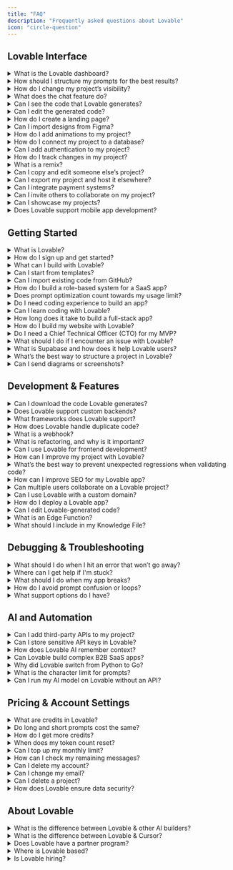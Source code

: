 ```yaml
---
title: "FAQ"
description: "Frequently asked questions about Lovable"
icon: "circle-question"
---
```


## Lovable Interface

  <details>
<summary>What is the Lovable dashboard?</summary>
The dashboard is where you manage your projects, view your credits, control project visibility, and access settings.
</details>
  <details>
<summary>How should I structure my prompts for the best results?</summary>
- Be **clear and specific** (e.g., _"Create a signup page with email and password using Supabase."_).
    - Avoid vague instructions.
    - Describe expected outcomes to guide the AI.

    More information [here](https://docs.lovable.dev/tips-tricks/prompting).
</details>
  <details>
<summary>How do I change my project’s visibility?</summary>
In your project settings, you can toggle your project between public and private mode.
</details>
  <details>
<summary>What does the chat feature do?</summary>
The chat feature allows you to interact with Lovable's AI without modifying your code. You can ask questions, get explanations, and debug issues.
</details>
  <details>
<summary>Can I see the code that Lovable generates?</summary>
Yes, you can toggle the code viewer to inspect the AI-generated code.
</details>
  <details>
<summary>Can I edit the generated code?</summary>
Yes, but full code editing is available only on certain paid plans. However, you can use Lovable’s edit mode to make changes visually.
</details>
  <details>
<summary>How do I create a landing page?</summary>
Simply type a prompt like:

    
    Lovable will generate a page based on your input.
</details>
  <details>
<summary>Can I import designs from Figma?</summary>
Yes, you can import Figma files to Lovable and use them as a starting point for your project.
</details>
  <details>
<summary>How do I add animations to my project?</summary>
Use a prompt like:

    
    Lovable supports frameworks like P5.js for animations.
</details>
  <details>
<summary>How do I connect my project to a database?</summary>
You can use **Supabase**, a backend-as-a-service solution that integrates seamlessly with Lovable.
</details>
  <details>
<summary>Can I add authentication to my project?</summary>
Yes, you can integrate authentication using Supabase, Clerk, or Magic.link by prompting Lovable to create login and signup pages.
</details>
  <details>
<summary>How do I track changes in my project?</summary>
Lovable provides a **history feature** where you can view and restore previous versions of your project.
</details>
  <details>
<summary>What is a remix?</summary>
Remixing a project creates a duplicate that you can modify separately, allowing you to explore different versions of your project.
</details>
  <details>
<summary>Can I copy and edit someone else’s project?</summary>
If a project is public and remixing is enabled, you can create your own copy and customize it.
</details>
  <details>
<summary>Can I export my project and host it elsewhere?</summary>
Yes\! By linking your project to **GitHub**, you can export your code and host it on your preferred server.
</details>
  <details>
<summary>Can I integrate payment systems?</summary>
Yes, Lovable supports **Stripe, PayPal, and other payment providers**. Just prompt Lovable to set up the payment system you prefer.

    Follow [this guide](https://docs.lovable.dev/tips-tricks/setting-up-payments) to set it up.
</details>
  <details>
<summary>Can I invite others to collaborate on my project?</summary>
Yes, view details on collaboration [here](https://docs.lovable.dev/user-guides/teams).
</details>
  <details>
<summary>Can I showcase my projects?</summary>
Yes\! You can share your project in the [**Lovable Launch**](https://launched.lovable.app/) section and on social media.
</details>
  <details>
<summary>Does Lovable support mobile app development?</summary>
No, Lovable is focused on **web applications**, but you can design mobile-friendly web apps.
</details>

## Getting Started

  <details>
<summary>What is Lovable?</summary>
Lovable is an AI-powered platform that enables users of any skill level to create full-stack web applications without requiring coding expertise by simply describing what they want in plain English. Instead of hiring developers, users can generate web apps or websites instantly.
</details>
  <details>
<summary>How do I sign up and get started?</summary>
Simply create an account on Lovable, explore the interface, and start building by typing prompts that describe what you want to create.
</details>
  <details>
<summary>What can I build with Lovable?</summary>
You can build landing pages, web applications, AI-powered tools, authentication systems, and more.
</details>
  <details>
<summary>Can I start from templates?</summary>
Yes\! Lovable offers pre-built templates to help you get started quickly. Browse them [here](https://lovable.dev/templates).

    

</details>
  <details>
<summary>Can I import existing code from GitHub?</summary>
Not yet, but we're exploring this [feature request](/lovable-f9060f1e/lovable-f9060f1e/editor/main.md#can-i-import-existing-code-from-github).
</details>
  <details>
<summary>How do I build a role-based system for a SaaS app?</summary>
Creating a secure, role-based system involves:

    - Using **Supabase authentication** to assign user roles (Admin, User, Guest, etc.).
    - Applying **Row-Level Security (RLS)** to control data access for different users.
    - Leveraging **Edge Functions** for API security, ensuring only authorized users can perform specific actions.
</details>
  <details>
<summary>Does prompt optimization count towards my usage limit?</summary>
Yes, prompt optimization may use tokens, but Lovable is designed to minimize unnecessary interactions and maximize efficiency.
</details>
  <details>
<summary>Do I need coding experience to build an app?</summary>
No\! Lovable is designed for all levels of experience. Whether you're a developer or a non-technical user, you can easily create projects using AI assistance.

    Lovable allows non-technical users to create apps through a structured workflow: **plan, prompt, scaffold, debug, and deploy.** You can generate project documentation, break the process into steps, and let AI guide you.
</details>
  <details>
<summary>Can I learn coding with Lovable?</summary>
Yes\! The best way to learn is by doing. Lovable helps you understand coding by:

    - Generating and explaining code.
    - Encouraging pattern recognition in AI-generated responses.
    - Allowing experimentation and debugging.

    **Recommended learning resources:**

    - [Coding with AI](https://www.loom.com/share/4820c0119b314b26af7faa515666be24?sid=4eac28fc-de30-4500-91d0-535c0b508907) by 50in50Challenge (free)
    - [Build & Launch with Lovable](https://aclasswithharry.com/) by [Harry](https://x.com/Harry_Aldian/status/1892636006056128703) ($20)
    - [Weekend Developer Live Sesh](https://ssdavidai.gumroad.com/l/weekendlivesesh) by [David Szabo-Stuban](https://ssdavidai.gumroad.com/) ($97)

    These courses provide hands-on learning experiences to help you master Lovable more effectively. 🚀
</details>
  <details>
<summary>How long does it take to build a full-stack app?</summary>
It depends on complexity. By breaking tasks into smaller steps, planning ahead, and refining based on feedback, you can move quickly while ensuring quality.
</details>
  <details>
<summary>How do I build my website with Lovable?</summary>
1. **Structure the site** – Define key sections like homepage, about, features, and testimonials.
    2. **Design** – Customize fonts, colors, and layouts for a professional look.
    3. **Add content** – Embed images, videos, and text to make it engaging.
    4. **Refine & launch** – Optimize responsiveness and ensure smooth interactions.
</details>
  <details>
<summary>Do I need a Chief Technical Officer (CTO) for my MVP?</summary>
No\! If your project is straightforward, Lovable’s AI can help you build and refine it. However, if you plan to scale rapidly or need advanced features, having technical support may be beneficial.
</details>
  <details>
<summary>What should I do if I encounter an issue with Lovable?</summary>
Lovable provides an AI-driven debugging tool that analyzes errors in real time. If an error occurs:

    - Click "Try to Fix."
    - Use **Chat Mode** to describe the issue and ask Lovable to debug it.
    - Review error logs and console output for additional details.

    Try refreshing your session or [reviewing documentation](https://docs.lovable.dev/tips-tricks/troubleshooting). If the issue persists, contact **Lovable Support** through our [support page](https://lovable.dev/support).
</details>
  <details>
<summary>What is Supabase and how does it help Lovable users?</summary>
Supabase is an open-source backend-as-a-service that provides authentication, databases (PostgreSQL), storage, and real-time capabilities. It helps Lovable users by handling data storage, authentication, and other backend functionalities without requiring manual setup.
</details>
  <details>
<summary>What’s the best way to structure a project in Lovable?</summary>
Start with **chat mode** to explore your idea and build a plan. Only move to **edit mode** once the vision is clear. Many users spend **80% of their time in chat**, not building—**planning**.
</details>
  <details>
<summary>Can I send diagrams or screenshots?</summary>
Yes\! Diagrams (from Miro/FigJam/etc.) and screenshots are super helpful—especially for flows and UI bugs. While videos aren’t supported yet, screenshots can often do the job.
</details>

## Development & Features

  <details>
<summary>Can I download the code Lovable generates?</summary>
Yes\! You can access and manage your generated code via our [GitHub integration](/integrations/git-integration.md).
</details>
  <details>
<summary>Does Lovable support custom backends?</summary>
Yes\! Lovable-generated code can connect to any backend, including [Supabase](https://docs.lovable.dev/integrations/supabase) for database management and authentication.
</details>
  <details>
<summary>What frameworks does Lovable support?</summary>
Currently, Lovable supports **Vite and React**. NextJS and React Native are not yet available.
</details>
  <details>
<summary>How does Lovable handle duplicate code?</summary>
AI now detects and removes duplicate files, preventing errors and ensuring clean project management.
</details>
  <details>
<summary>What is a webhook?</summary>
A webhook allows two applications to communicate in real-time by sending data when an event occurs (e.g., a new user signs up, triggering an email notification).
</details>
  <details>
<summary>What is refactoring, and why is it important?</summary>
Refactoring improves code structure and efficiency without altering functionality. It helps:

    - Optimize performance by removing redundancies.
    - Improve maintainability for future updates.
    - Prevent conflicts by structuring logic more clearly.
</details>
  <details>
<summary>Can I use Lovable for frontend development?</summary>
Yes\! Lovable is perfect for frontend development, offering:

    - **Component-Based Development** – Build with React and Vite.
    - **AI-Assisted Code Generation** – Generate layouts and UI components easily.
    - **Mobile-First Design** – Implement responsive designs with Tailwind CSS.
    - **Real-Time Preview** – See changes instantly and deploy efficiently.

    [Check out the full article.](https://lovable.dev/blog/frontend-development-with-lovable)
</details>
  <details>
<summary>How can I improve my project with Lovable?</summary>
- **Refine components** using AI-driven prompts.
    - **Add new features** with clear, detailed instructions.
    - **Edit UI elements directly** using select-to-edit.
    - **Track and revert changes** via version history.
</details>
  <details>
<summary>What’s the best way to prevent unexpected regressions when validating code?</summary>
- **Use chat mode** to verify changes before applying them.
    - **Lock critical files** to prevent unintentional edits.
    - **Implement version control** (GitHub) to track changes.
    - **Write detailed prompts** so the AI understands dependencies.
</details>
  <details>
<summary>How can I improve SEO for my Lovable app?</summary>
Lovable apps are single-page applications (SPAs), which can impact SEO. To improve SEO:

    - Use **metadata and Open Graph tags**.
    - Optimize for **server-side rendering (SSR)** using tools like Vercel.
    - Generate static pages for better indexing.

    To optimize your website for SEO & traffic, you can [check out this section](https://docs.lovable.dev/tips-tricks/seo).
</details>
  <details>
<summary>Can multiple users collaborate on a Lovable project?</summary>
This is a feature request under development.
</details>
  <details>
<summary>Can I use Lovable with a custom domain?</summary>
Yes, you can set up [custom domains](https://docs.lovable.dev/tips-tricks/custom-domain) using **Entri, Vercel, Netlify, or other hosting services**.
</details>
  <details>
<summary>How do I deploy a Lovable app?</summary>
1. Click the **Publish** button, and Lovable will deploy your project to a live URL.
    2. Lovable will generate a shareable URL.
    3. You can also connect for [custom domain](https://docs.lovable.dev/tips-tricks/custom-domain) hosting.
</details>
  <details>
<summary>Can I edit Lovable-generated code?</summary>
Yes\! Lovable provides a **Code Viewer** that allows paid users to view and make minor edits to the underlying project files. You can enable this feature in \*\*Account Settings \> \*\*
</details>
  <details>
<summary>What is an Edge Function?</summary>
An **Edge Function** is a small serverless function in [Supabase](https://docs.lovable.dev/integrations/supabase) that runs logic on the backend, such as sending emails or processing API calls.
</details>
  <details>
<summary>What should I include in my Knowledge File?</summary>
Everything. Treat it like a product brief:

    - Vision & goals
    - User persona & journey
    - Naming (project, company, pages)
    - Feature breakdown
    - Guidelines like:
      - “Be incremental when building.”
      - “Don’t over-engineer.”
      - “Stick to the design system.”

    Add it once and Lovable will use it in every prompt.
</details>

## Debugging & Troubleshooting

  <details>
<summary>What should I do when I hit an error that won’t go away?</summary>
**Great question\!** You’re not alone—everyone runs into these loops sometimes.

    Here’s what we recommend:

    

### Try to fix (free)
**Try fixing the error twice** using edit mode or chat mode.

### Chat Mode
If it still loops or creates more issues, **switch fully to chat mode** and debug by explaining what you're seeing.

        Use prompts like:

        - “Explain the error and how to fix it.”
        - “List the steps you're taking and why.”
        - “What's different between this and your previous solution?”

### Restore
If that doesn’t work, **restore a previous working version**, **remix the project**, or **report it** via Discord or paid support.

    
</details>
  <details>
<summary>Where can I get help if I'm stuck?</summary>
- Use [**Chat Mode**](https://docs.lovable.dev/features/labs#chat-mode) for AI assistance.
    - Check [**documentation**](https://docs.lovable.dev/) for guidance.
    - Join the [**Discord community**](https://discord.gg/lovable-dev) for real-time help.
</details>
  <details>
<summary>What should I do when my app breaks?</summary>
Here’s a safe recovery pattern:

    1. **Version tag** every stable moment.
    2. If something breaks, **don’t keep building**—revert.
    3. Remix from a working front-end version and re-implement backend or complex logic gradually.
</details>
  <details>
<summary>How do I avoid prompt confusion or loops?</summary>
Give _more_ context, not less. Long, structured prompts work better:

    - Describe what the user should see, click, and do.
    - Clarify what part of the app it affects.
    - Be explicit: “Add a login button that redirects to dashboard after login (Google, Slack, email).”
</details>
  <details>
<summary>What support options do I have?</summary>
2 options here:

    - **Free users**: Community help via [Discord](https://discord.gg/lovable-dev).
    - [**Paid users**](https://lovable.dev/support): Access to AI-powered support _plus_ the “Speak to a human” option anytime (platform-related issues). We respond same-day for paid users.
</details>

## AI and Automation

  <details>
<summary>Can I add third-party APIs to my project?</summary>
Yes, you can integrate APIs like OpenAI, Stripe, and more by specifying them in your prompt.
</details>
  <details>
<summary>Can I store sensitive API keys in Lovable?</summary>
No\! Never enter your API keys directly in Lovable. Use environment variables to keep them secure.
</details>
  <details>
<summary>How does Lovable AI remember context?</summary>
Lovable processes recent messages to maintain context. For the best results, include relevant details in each prompt to ensure clarity and accuracy.
</details>
  <details>
<summary>Can Lovable build complex B2B SaaS apps?</summary>
Yes\! Lovable supports:

    - **Workflow automation** for business processes.
    - **Role-based access controls** for different user levels.
    - **Document generation** with built-in logic for approvals and signatures.
    - & so much more.
</details>
  <details>
<summary>Why did Lovable switch from Python to Go?</summary>
Lovable migrated [from Python to Go](https://lovable.dev/blog/from-python-to-go) to improve performance, scalability, and developer experience. Go enables faster processing, lower latency, and better efficiency, especially for handling large-scale AI-driven tasks.
</details>
  <details>
<summary>What is the character limit for prompts?</summary>
Due to AI constraints, prompts are limited to **approximately 180K tokens (≈720K characters).**
</details>
  <details>
<summary>Can I run my AI model on Lovable without an API?</summary>
Probably not. Most AI models require an API for proper integration.
</details>

## Pricing & Account Settings

  <details>
<summary>What are credits in Lovable?</summary>
Credits are used for AI-powered actions like generating code or making edits. Each message you send to the AI costs one credit.
</details>
  <details>
<summary>Do long and short prompts cost the same?</summary>
Yes, each message sent counts as one credit, regardless of length.
</details>
  <details>
<summary>How do I get more credits?</summary>
You can upgrade your plan or purchase additional credits in Account Settings. More information [here](https://docs.lovable.dev/user-guides/messaging-limits#upgrading-and-downgrading-plans).
</details>
  <details>
<summary>When does my token count reset?</summary>
Monthly, on the same date you subscribed.
</details>
  <details>
<summary>Can I top up my monthly limit?</summary>
No, but you can upgrade or downgrade plans based on your needs.
</details>
  <details>
<summary>How can I check my remaining messages?</summary>
Go to **Account Settings** and check the **credits/messages left** section.
</details>
  <details>
<summary>Can I delete my account?</summary>
Yes, contact  for account deletion requests.
</details>
  <details>
<summary>Can I change my email?</summary>
Currently, it is not possible to change your email linked to the account.
</details>
  <details>
<summary>Can I delete a project?</summary>
Yes\! Navigate to **Project Settings → Danger Zone → Delete Project.**
</details>
  <details>
<summary>How does Lovable ensure data security?</summary>
Lovable follows [industry-standard security practices](https://lovable.dev/privacy), including encryption, secure API connections, and regular security audits to protect user data.
</details>

## About Lovable

  <details>
<summary>What is the difference between Lovable & other AI builders?</summary>
People say Lovable has higher quality outputs, ship faster, better at full stack and more.

    That's kind of the break-down why we would recommend Lovable:

    - **Supabase integration**: Lovable just makes it smoother. You connect with an API key and you're good to go. No hoops.
    - **Image uploads** actually work. Didn’t have to debug anything.
    - **GitHub commits** show up cleanly as external updates. Easy to track changes.
    - **Precision edits with the visual editor** — it’s free. You can tweak small UI things without breaking stuff. It just feels like Figma was naturally integrated.
    - **"Try to fix" is free**, too. You don’t get punished for iterating.
    - **Chat mode** is way more natural. Feels like pair programming with an actual teammate.
    - **UX/UI output** is just better. It looks like something you'd actually ship.
    - **Product output is usable**. You get real controls, working links, multiple pages — not just a static playground.
    - **Community** is much bigger & more helpful and active.
    - **We're more ambitious** in terms of what they’re enabling - product and brand itself.
    - **Attention to detail** shows everywhere — naming, layouts, error handling.

    Other AI builders may still be valid solutions, but [<u>Lovable.dev</u>](http://lovable.dev/) feels more full-stack ready and thoughtful.
</details>
  <details>
<summary>What is the difference between Lovable & Cursor?</summary>
**Lovable and Cursor are both $20/month tools that help you build software with AI.** But they serve different needs, especially if you're just starting out.

    Here’s the simplest way to think about it:

    |                   | [Lovable](https://lovable.dev/)                           | Cursor                                              |
    | ----------------- | --------------------------------------------------------- | --------------------------------------------------- |
    | Built for         | Non-technical creators                                    | Developers                                          |
    | What it gives you | Working full-stack web app (UI \+ Backend \+ Database)    | Smart coding assistant inside your code editor      |
    | Requires coding   | No coding needed                                          | Yes you need to understand code                     |
    | Setup complexity  | Minimal - Supabase, Auth, API, deploy are handled for you | You start from scratch and wire everything manually |
    | Best for          | Building your MVP fast                                    | Customizing and scaling your app                    |
    | Learning curve    | Friendly                                                  | Steep but powerful                                  |
    | Output            | Deployed app                                              | Code you need to run yourself                       |

    If you’re **non-technical** and want to launch your **AI-powered web app** fast — [**Lovable**](https://lovable.dev/)\*\* is the better choice\*\*. It does the heavy lifting for you:

    - Spins up your backend (like Supabase) automatically
    - Lets you prompt in plain English
    - Deploys your app with one click
    - Gives you full code access when you’re ready to go deeper

    > Many builders start with Lovable, then export the code and refine it in Cursor once they’re more confident.

    You don’t have to choose one forever. Start with Lovable. Grow at your own pace.
</details>
  <details>
<summary>Does Lovable have a partner program?</summary>
Yes\! Join our [Affiliate Program](https://friends.lovable.dev/) and earn 20% commission for customer referrals.
</details>
  <details>
<summary>Where is Lovable based?</summary>
Lovable is **100% made in Europe**, with headquarters in **Stockholm, Sweden.**
</details>
  <details>
<summary>Is Lovable hiring?</summary>
Yes\! Check out our open positions [here](https://lovable.dev/careers). 🚀
</details>